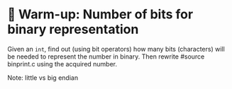# :wrench: Warm-up: Number of bits for binary representation

Given an `int`, find out (using bit operators) how many bits (characters) will
be needed to represent the number in binary. Then rewrite
#source binprint.c
using the acquired number.

Note: little vs big endian
